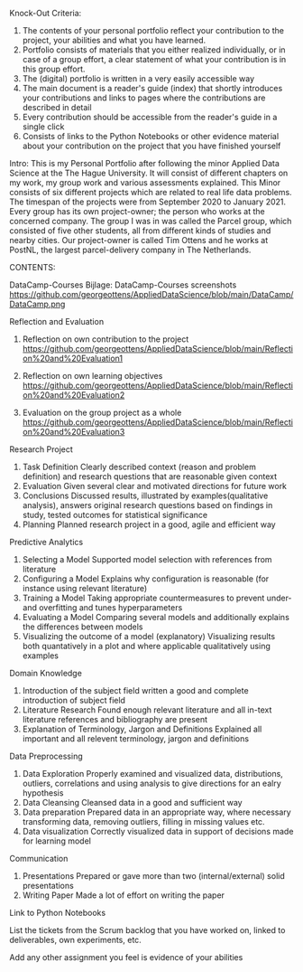 Knock-Out Criteria:
1. The contents of your personal portfolio reflect your contribution to the project, your abilities and what you have learned.
2. Portfolio consists of materials that you either realized individually, or in case of a group effort, a clear statement of what your contribution is in this group effort.
3. The (digital) portfolio is written in a very easily accessible way
4. The main document is a reader's guide (index) that shortly introduces your contributions and links to pages where the contributions are described in detail
5. Every contribution should be accessible from the reader's guide in a single click
6. Consists of links to the Python Notebooks or other evidence material about your contribution on the project that you have finished yourself

Intro:
This is my Personal Portfolio after following the minor Applied Data Science at the The Hague University. It will consist of different chapters on my work, my group work and various assessments explained.
This Minor consists of six different projects which are related to real life data problems.
The timespan of the projects were from September 2020 to January 2021.
Every group has its own project-owner; the person who works at the concerned company.
The group I was in was called the Parcel group, which consisted of five other students, all from different kinds of studies and nearby cities.
Our project-owner is called Tim Ottens and he works at PostNL, the largest parcel-delivery company in The Netherlands.

CONTENTS:

DataCamp-Courses
Bijlage: DataCamp-Courses screenshots
https://github.com/georgeottens/AppliedDataScience/blob/main/DataCamp/DataCamp.png

Reflection and Evaluation
1. Reflection on own contribution to the project
https://github.com/georgeottens/AppliedDataScience/blob/main/Reflection%20and%20Evaluation1

2. Reflection on own learning objectives
https://github.com/georgeottens/AppliedDataScience/blob/main/Reflection%20and%20Evaluation2

3. Evaluation on the group project as a whole
https://github.com/georgeottens/AppliedDataScience/blob/main/Reflection%20and%20Evaluation3


Research Project
1. Task Definition
Clearly described context (reason and problem definition) and research questions that are reasonable given context
2. Evaluation
Given several clear and motivated directions for future work
3. Conclusions
Discussed results, illustrated by examples(qualitative analysis), answers original research questions based on findings in study, tested outcomes for statistical significance
4. Planning
Planned research project in a good, agile and efficient way


Predictive Analytics
1. Selecting a Model
Supported model selection with references from literature
2. Configuring a Model
Explains why configuration is reasonable (for instance using relevant literature)
3. Training a Model
Taking appropriate countermeasures to prevent under- and overfitting and tunes hyperparameters
4. Evaluating a Model
Comparing several models and additionally explains the differences between models
5. Visualizing the outcome of a model (explanatory)
Visualizing results both quantatively in a plot and where applicable qualitatively using examples


Domain Knowledge
1. Introduction of the subject field
written a good and complete introduction of subject field
2. Literature Research
Found enough relevant literature and all in-text literature references and bibliography are present
3. Explanation of Terminology, Jargon and Definitions
Explained all important and all relevent terminology, jargon and definitions


Data Preprocessing
1. Data Exploration
Properly examined and visualized data, distributions, outliers, correlations and using analysis to give directions for an ealry hypothesis
2. Data Cleansing
Cleansed data in a good and sufficient way
3. Data preparation
Prepared data in an appropriate way, where necessary transforming data, removing outliers, filling in missing values etc.
4. Data visualization
Correctly visualized data in support of decisions made for learning model


Communication
1. Presentations
Prepared or gave more than two (internal/external) solid presentations
2. Writing Paper
Made a lot of effort on writing the paper


Link to Python Notebooks


List the tickets from the Scrum backlog that you have worked on, linked to deliverables, own experiments, etc.


Add any other assignment you feel is evidence of your abilities
